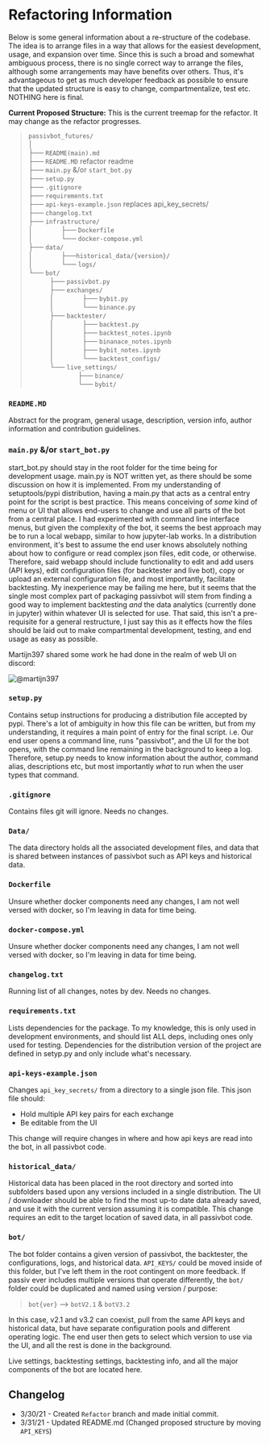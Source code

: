 # Refactoring Information

Below is some general information about a re-structure of the codebase.
The idea is to arrange files in a way that allows for the easiest development, usage, and expansion over time.
Since this is such a broad and somewhat ambiguous process, there is no single correct way to arrange the files, although some arrangements may have benefits over others.
Thus, it's advantageous to get as much developer feedback as possible to ensure that the updated structure is easy to change, compartmentalize, test etc.
NOTHING here is final.

**Current Proposed Structure:** This is the current treemap for the refactor. It may change as the refactor progresses.

> `passivbot_futures/`  
> │  
> ├── `README(main).md`    
> ├── `README.MD` refactor readme  
> ├── `main.py` &/or `start_bot.py`  
> ├── `setup.py`  
> ├── `.gitignore`  
> ├── `requirements.txt`  
> ├── `api-keys-example.json` replaces api_key_secrets/  
> ├── `changelog.txt`  
> ├── `infrastructure/`  
> │    ├── `Dockerfile`  
> │    └── `docker-compose.yml`  
> ├── `data/`  
> │    ├──`historical_data/{version}/`  
> │    └── `logs/`  
> └── `bot/`  
>    ├── `passivbot.py`  
>    ├── `exchanges/`  
>    │    ├── `bybit.py`  
>    │    └── `binance.py`  
>    ├── `backtester/`  
>    │    ├── `backtest.py`  
>    │    ├── `backtest_notes.ipynb`  
>    │    ├── `binanace_notes.ipynb`  
>    │    ├── `bybit_notes.ipynb`  
>    │    └── `backtest_configs/`  
>    └── `live_settings/`  
>        ├── `binance/`  
>        └── `bybit/`  



### `README.MD`  

Abstract for the program, general usage, description, version info, author information and contribution guidelines.

### `main.py` &/or `start_bot.py`  

start_bot.py should stay in the root folder for the time being for development usage.
main.py is NOT written yet, as there should be some discussion on how it is implemented.
From my understanding of setuptools/pypi distribution, having a main.py that acts as a central entry point for the script is best practice.
This means conceiving of *some* kind of menu or UI that allows end-users to change and use all parts of the bot from a central place.
I had experimented with command line interface menus, but given the complexity of the bot, it seems the best approach may be to run a local webapp, similar to how jupyter-lab works.
In a distribution environment, it's best to assume the end user knows absolutely nothing about how to configure or read complex json files, edit code, or otherwise.
Therefore, said webapp should include functionality to edit and add users (API keys), edit configuration files (for backtester and live bot), copy or upload an external configuration file,
and most importantly, facilitate backtesting. My inexperience may be failing me here, but it seems that the single most complex part of packaging passivbot will stem from finding a good way to implement
backtesting *and* the data analytics (currently done in jupyter) within whatever UI is selected for use. That said, this isn't a pre-requisite for a general restructure,
I just say this as it effects how the files should be laid out to make compartmental development, testing, and end usage as easy as possible.  

Martijn397 shared some work he had done in the realm of web UI on discord:  

![@martijn397](Data/img/passivUI.png)

### `setup.py`  

Contains setup instructions for producing a distribution file accepted by pypi. There's a lot of ambiguity in how this file can be written, but from my understanding, it requires a main point of entry for the final script.
i.e. Our end user opens a command line, runs "passivbot", and the UI for the bot opens, with the command line remaining in the background to keep a log.
Therefore, setup.py needs to know information about the author, command alias, descriptions etc, but most importantly *what* to run when the user types that command.

### `.gitignore`  

Contains files git will ignore. Needs no changes.  

### `Data/`  

The data directory holds all the associated development files, and data that is shared between instances of passivbot such as API keys and historical data.

### `Dockerfile`

Unsure whether docker components need any changes, I am not well versed with docker, so I'm leaving in data for time being.

### `docker-compose.yml`

Unsure whether docker components need any changes, I am not well versed with docker, so I'm leaving in data for time being.

### `changelog.txt`  

Running list of all changes, notes by dev. Needs no changes.  

### `requirements.txt`  

Lists dependencies for the package. To my knowledge, this is only used in development environments, and should list ALL deps, including ones only used for testing.
Dependencies for the distribution version of the project are defined in setyp.py and only include what's necessary.

### `api-keys-example.json`  

Changes `api_key_secrets/` from a directory to a single json file. This json file should:

- Hold multiple API key pairs for each exchange
- Be editable from the UI

This change will require changes in where and how api keys are read into the bot, in all passivbot code.

### `historical_data/`

Historical data has been placed in the root directory and sorted into subfolders based upon any versions included in a single distribution.
The UI / downloader should be able to find the most up-to date data already saved, and use it with the current version assuming it is compatible.
This change requires an edit to the target location of saved data, in all passivbot code.

### `bot/`  

The bot folder contains a given version of passivbot, the backtester, the configurations, logs, and historical data.
`API_KEYS/` could be moved inside of this folder, but I've left them in the root contingent on more feedback. If passiv ever includes multiple versions that operate differently, the `bot/` folder could be duplicated and named using version / purpose:

> `bot{ver}` --> `botV2.1` & `botV3.2`   

In this case, v2.1 and v3.2 can coexist, pull from the same API keys and historical data, but have separate configuration pools and different operating logic.
The end user then gets to select which version to use via the UI, and all the rest is done in the background.

Live settings, backtesting settings, backtesting info, and all the major components of the bot are located here.

## Changelog  

- 3/30/21 - Created `Refactor` branch and made initial commit.
- 3/31/21 - Updated README.md (Changed proposed structure by moving `API_KEYS`)
